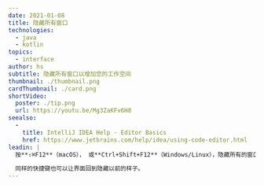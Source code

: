 ```yaml
---
date: 2021-01-08
title: 隐藏所有窗口
technologies:
  - java
  - kotlin
topics:
  - interface
author: hs
subtitle: 隐藏所有窗口以增加您的工作空间
thumbnail: ./thumbnail.png
cardThumbnail: ./card.png
shortVideo:
  poster: ./tip.png
  url: https://youtu.be/Mg3ZaKFv6H8
seealso:
  - 
    title: IntelliJ IDEA Help - Editor Basics
    href: https://www.jetbrains.com/help/idea/using-code-editor.html
leadin: |
  按**⇧⌘F12**（macOS）， 或**Ctrl+Shift+F12**（Windows/Linux），隐藏所有的窗口，以便您可以专注于代码窗口。

  同样的快捷键也可以让界面回到隐藏以前的样子。
---
```


